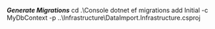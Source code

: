 ***Generate Migrations***
cd .\Console
dotnet ef migrations add Initial -c MyDbContext -p ..\Infrastructure\DataImport.Infrastructure.csproj
